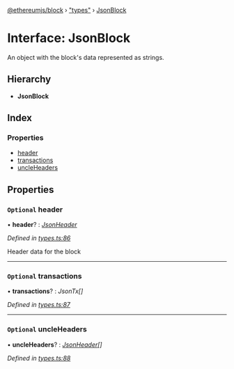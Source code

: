 [@ethereumjs/block](../README.md) › ["types"](../modules/_types_.md) › [JsonBlock](_types_.jsonblock.md)

# Interface: JsonBlock

An object with the block's data represented as strings.

## Hierarchy

* **JsonBlock**

## Index

### Properties

* [header](_types_.jsonblock.md#optional-header)
* [transactions](_types_.jsonblock.md#optional-transactions)
* [uncleHeaders](_types_.jsonblock.md#optional-uncleheaders)

## Properties

### `Optional` header

• **header**? : *[JsonHeader](_types_.jsonheader.md)*

*Defined in [types.ts:86](https://github.com/ethereumjs/ethereumjs-vm/blob/master/packages/block/src/types.ts#L86)*

Header data for the block

___

### `Optional` transactions

• **transactions**? : *JsonTx[]*

*Defined in [types.ts:87](https://github.com/ethereumjs/ethereumjs-vm/blob/master/packages/block/src/types.ts#L87)*

___

### `Optional` uncleHeaders

• **uncleHeaders**? : *[JsonHeader](_index_.jsonheader.md)[]*

*Defined in [types.ts:88](https://github.com/ethereumjs/ethereumjs-vm/blob/master/packages/block/src/types.ts#L88)*
